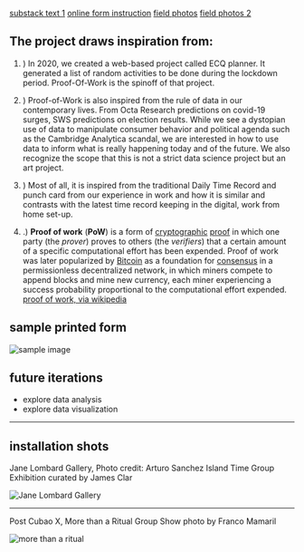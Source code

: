 
[substack text 1](https://kolown.substack.com/p/proof-of-work-2b64d52dd8e0)
[online form instruction](https://www.instagram.com/p/CpzBA1-OYek/)
[field photos](https://www.instagram.com/p/CpR_THeupul/)
[field photos 2](https://www.instagram.com/p/Cp9A9Uyvaq8/)


## The project draws inspiration from:

1. ) In 2020, we created a web-based project called ECQ planner. It generated a list of random activities to be done during the lockdown period. Proof-Of-Work is the spinoff of that project.
    
2. ) Proof-of-Work is also inspired from the rule of data in our contemporary lives. From Octa Research predictions on covid-19 surges, SWS predictions on election results. While we see a dystopian use of data to manipulate consumer behavior and political agenda such as the Cambridge Analytica scandal, we are interested in how to use data to inform what is really happening today and of the future. We also recognize the scope that this is not a strict data science project but an art project.
    
3. ) Most of all, it is inspired from the traditional Daily Time Record and punch card from our experience in work and how it is similar and contrasts with the latest time record keeping in the digital, work from home set-up.
4. .) **Proof of work** (**PoW**) is a form of [cryptographic](https://en.wikipedia.org/wiki/Cryptography "Cryptography") [proof](https://en.wikipedia.org/wiki/Proof_(truth) "Proof (truth)") in which one party (the _prover_) proves to others (the _verifiers_) that a certain amount of a specific computational effort has been expended. Proof of work was later popularized by [Bitcoin](https://en.wikipedia.org/wiki/Bitcoin "Bitcoin") as a foundation for [consensus](https://en.wikipedia.org/wiki/Consensus_(computer_science) "Consensus (computer science)") in a permissionless decentralized network, in which miners compete to append blocks and mine new currency, each miner experiencing a success probability proportional to the computational effort expended. [proof of work, via wikipedia](https://en.wikipedia.org/wiki/Proof_of_work) 



## sample printed form

![sample image](http://kolown.net/server4/files/original/5bb8d34f9bb06d4f09af861929491f3977bd6032.png)

## future iterations

- explore data analysis
- explore data visualization
---------


## installation shots

Jane Lombard Gallery, Photo credit: Arturo Sanchez
Island Time Group Exhibition
curated by James Clar

![Jane Lombard Gallery](https://kolown.net/server3/wp-content/uploads/2023/07/DSC8961-1536x998.jpg)

------

Post Cubao X, More than a Ritual Group Show
photo by Franco Mamaril

![more than a ritual](https://kolown.net/server3/wp-content/uploads/2023/07/photo_6154338989142816160_y.jpg)





